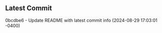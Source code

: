 
## Latest Commit
0bcdbe6 - Update README with latest commit info (2024-08-29 17:03:01 -0400) <Yunxi-Zhou>
